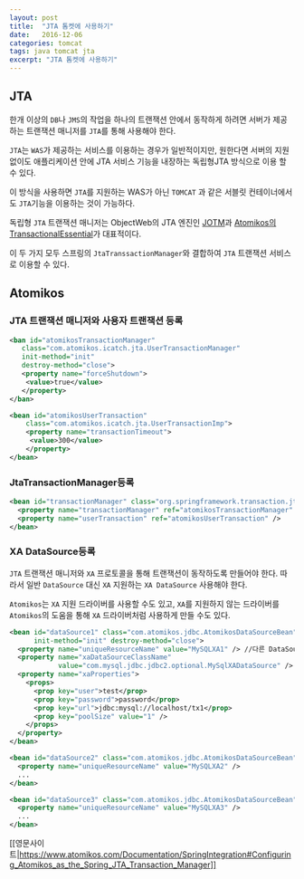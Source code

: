 ```yaml
---
layout: post
title:  "JTA 톰켓에 사용하기"
date:   2016-12-06
categories: tomcat
tags: java tomcat jta
excerpt: "JTA 톰켓에 사용하기"
---
```


## JTA

한개 이상의 `DB`나 `JMS`의 작업을 하나의 트랜잭션 안에서 동작하게 하려면 서버가 제공하는 트랜잭션 매니저를 `JTA`를 통해 사용해야 한다.


`JTA`는 `WAS`가 제공하는 서비스를 이용하는 경우가 일반적이지만, 원한다면 서버의 지원 없이도 애플리케이션 안에 JTA 서비스 기능을 내장하는 독립형JTA 방식으로 이용 할 수 있다.

이 방식을 사용하면 `JTA`를 지원하는 WAS가 아닌 `TOMCAT` 과 같은 서블릿 컨테이너에서도 `JTA`기능을 이용하는 것이 가능하다.

독립형 `JTA` 트랜잭션 매니저는 ObjectWeb의 JTA 엔진인 [JOTM][cf428d7c]과 [Atomikos의 TransactionalEssential][a13baff6]가 대표적이다.

  [cf428d7c]: http://jotm.objectweb.org/ "JOTM"
  [a13baff6]: https://www.atomikos.com/Main/TransactionsEssentials "TransactionalEssential"

  이 두 가지 모두 스프링의 `JtaTranssactionManager`와 결합하여 `JTA` 트랜잭션 서비스로 이용할 수 있다.

## Atomikos
### JTA 트랜잭션 매니저와 사용자 트랜잭션 등록
  ```xml
<ban id="atomikosTransactionManager"
     class="com.atomikos.icatch.jta.UserTransactionManager"
     init-method="init"
     destroy-method="close">
     <property name="forceShutdown">
      <value>true</value>
     </property>
</ban>

<bean id="atomikosUserTransaction"
      class="com.atomikos.icatch.jta.UserTransactionImp">
      <property name="transactionTimeout">
       <value>300</value>
      </property>
</bean>
  ```

### JtaTransactionManager등록
```xml
<bean id="transactionManager" class="org.springframework.transaction.jta.JtaTransactionManager">
  <property name="transactionManager" ref="atomikosTransactionManager" />
  <property name="userTransaction" ref="atomikosUserTransaction" />
</bean>
```

### XA DataSource등록

`JTA` 트랜잭션 매니저와 `XA` 프로토콜을 통해 트랜잭션이 동작하도록 만들어야 한다. 따라서 일반 `DataSource` 대신 `XA` 지원하는 `XA DataSource`
사용해야 한다.

`Atomikos`는 `XA` 지원 드라이버를 사용할 수도 있고, `XA`를 지원하지 않는 드라이버를 `Atomikos`의 도움을 통해 `XA` 드라이버처럼 사용하게 만들 수도 있다.

```xml
<bean id="dataSource1" class="com.atomikos.jdbc.AtomikosDataSourceBean"
      init-method="init" destroy-method="close">
  <property name="uniqueResourceName" value="MySQLXA1" /> //다른 DataSource 중복되는 않는 고유한 이름
  <property name="xaDataSourceClassName"
            value="com.mysql.jdbc.jdbc2.optional.MySqlXADataSource" /> //DB에서 제공되는 javax.sql.XADataSource 구현 드라이버
  <property name="xaProperties">
    <props>
      <prop key="user">test</prop>
      <prop key="password">password</prop>
      <prop key="url">jdbc:mysql://localhost/tx1</prop>
      <prop key="poolSize" value="1" />
    </props>
  </property>
</bean>

<bean id="dataSource2" class="com.atomikos.jdbc.AtomikosDataSourceBean" ...>
  <property name="uniqueResourceName" value="MySQLXA2" />
  ...
</bean>

<bean id="dataSource3" class="com.atomikos.jdbc.AtomikosDataSourceBean" ...>
  <property name="uniqueResourceName" value="MySQLXA3" />
  ...
</bean>

```

[[영문사이트|https://www.atomikos.com/Documentation/SpringIntegration#Configuring_Atomikos_as_the_Spring_JTA_Transaction_Manager]]
